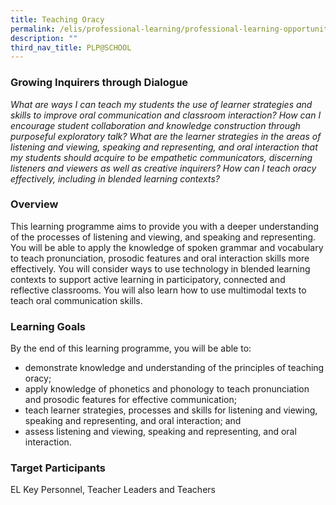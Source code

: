 ```yaml
---
title: Teaching Oracy
permalink: /elis/professional-learning/professional-learning-opportunities/teaching-oracy/
description: ""
third_nav_title: PLP@SCHOOL
---
```

### Growing Inquirers through Dialogue

<em>What are ways I can teach my students the use of learner strategies and skills to improve oral communication and classroom interaction? How can I encourage student collaboration and knowledge construction through purposeful exploratory talk? What are the learner strategies in the areas of listening and viewing, speaking and representing, and oral interaction that my students should acquire to be empathetic communicators, discerning listeners and viewers as well as creative inquirers? How can I teach oracy effectively, including in blended learning contexts?</em>

### Overview

This learning programme aims to provide you with a deeper understanding of the processes of listening and viewing, and speaking and representing. You will be able to apply the knowledge of spoken grammar and vocabulary to teach pronunciation, prosodic features and oral interaction skills more effectively. You will consider ways to use technology in blended learning contexts to support active learning in participatory, connected and reflective classrooms. You will also learn how to use multimodal texts to teach oral communication skills.

### Learning Goals

By the end of this learning programme, you will be able to:

*   demonstrate knowledge and understanding of the principles of teaching oracy;
*   apply knowledge of phonetics and phonology to teach pronunciation and prosodic features for effective communication;
*   teach learner strategies, processes and skills for listening and viewing, speaking and representing, and oral interaction; and
*   assess listening and viewing, speaking and representing, and oral interaction.

### Target Participants

EL Key Personnel, Teacher Leaders and Teachers